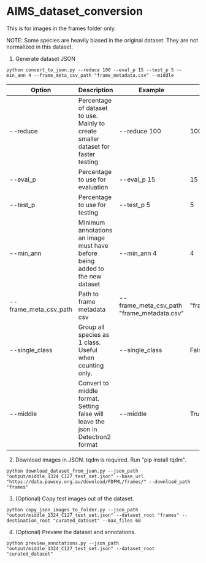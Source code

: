 # AIMS_dataset_conversion

This is for images in the frames folder only. 

NOTE: Some species are heavily biased in the original dataset. They are not normalized in this dataset.
 
1. Generate dataset JSON
```
python convert_to_json.py --reduce 100 --eval_p 15 --test_p 5 --min_ann 4 --frame_meta_csv_path "frame_metadata.csv" --middle
```
Option | Description | Example | Default
------------ | ------------- | ------------- | ------------- | 
--reduce | Percentage of dataset to use. Mainly to create smaller dataset for faster testing |--reduce 100 | 100
--eval_p | Percentage to use for evaluation |--eval_p 15 | 15
--test_p | Percentage to use for testing |--test_p 5 | 5
--min_ann | Minimum annotations an image must have before being added to the new dataset |--min_ann 4 | 4
--frame_meta_csv_path | Path to frame metadata csv |--frame_meta_csv_path "frame_metadata.csv" | "frame_metadata.csv"
--single_class | Group all species as 1 class. Useful when counting only. |--single_class | False
--middle | Convert to middle format. Setting false will leave the json in Detectron2 format |--middle | True

2. Download images in JSON. tqdm is required. Run "pip install tqdm".
```
python download_dataset_from_json.py --json_path "output/middle_1324_C127_test_set.json" --base_url "https://data.pawsey.org.au/download/FDFML/frames/" --download_path "frames"
```
3. (Optional) Copy test images out of the dataset.
```
python copy_json_images_to_folder.py --json_path "output/middle_1324_C127_test_set.json" --dataset_root "frames" --destination_root "curated_dataset" --max_files 60
```
4. (Optional) Preview the dataset and annotations. 
```
python preview_annotations.py --json_path "output/middle_1324_C127_test_set.json" --dataset_root "curated_dataset" 

```